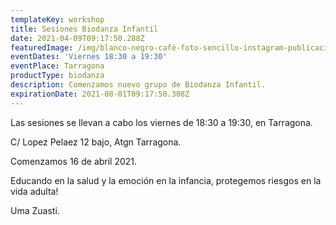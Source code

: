 ```yaml
---
templateKey: workshop
title: Sesiones Biodanza Infantil
date: 2021-04-09T09:17:50.288Z
featuredImage: /img/blanco-negro-café-foto-sencillo-instagram-publicación.png
eventDates: 'Viernes 18:30 a 19:30'
eventPlace: Tarragona
productType: biodanza
description: Comenzamos nuevo grupo de Biodanza Infantil.
expirationDate: 2021-08-01T09:17:50.308Z
---
```

Las sesiones se llevan a cabo los viernes de 18:30 a 19:30, en Tarragona.

C/ Lopez Pelaez 12 bajo, Atgn Tarragona.

Comenzamos 16 de abril 2021.

Educando en la salud y la emoción en la infancia, protegemos riesgos en la vida adulta!

Uma Zuasti.
